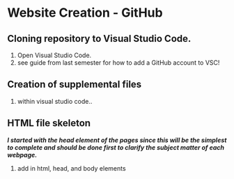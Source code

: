 # Website Creation - GitHub

## Cloning repository to Visual Studio Code.
1. Open Visual Studio Code.
2. see guide from last semester for how to add a GitHub account to VSC!

## Creation of supplemental files
1. within visual studio code..

## HTML file skeleton
***I started with the head element of the pages since this will be the simplest to complete and should be done first to clarify the subject matter of each webpage.***
1. add in html, head, and body elements
